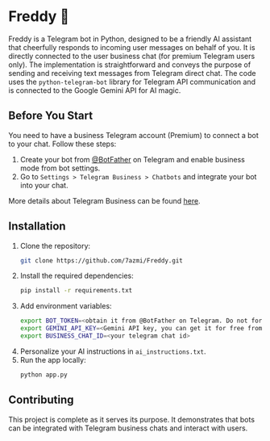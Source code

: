 # Freddy 🤖

Freddy is a Telegram bot in Python, designed to be a friendly AI assistant that cheerfully responds to incoming user messages on behalf of you. It is directly connected to the user business chat (for premium Telegram users only). The implementation is straightforward and conveys the purpose of sending and receiving text messages from Telegram direct chat. The code uses the `python-telegram-bot` library for Telegram API communication and is connected to the Google Gemini API for AI magic.

## Before You Start
You need to have a business Telegram account (Premium) to connect a bot to your chat. Follow these steps:
1. Create your bot from [@BotFather](https://t.me/botfather) on Telegram and enable business mode from bot settings.
2. Go to `Settings > Telegram Business > Chatbots` and integrate your bot into your chat.

More details about Telegram Business can be found [here](https://telegram.org/blog/telegram-business/).




## Installation
1. Clone the repository:
    ```sh
    git clone https://github.com/7azmi/Freddy.git
    ```
2. Install the required dependencies:
    ```sh
    pip install -r requirements.txt
    ```
3. Add environment variables:
    ```sh
    export BOT_TOKEN=<obtain it from @BotFather on Telegram. Do not forget to enable business mode!>
    export GEMINI_API_KEY=<Gemini API key, you can get it for free from https://ai.google.dev>
    export BUSINESS_CHAT_ID=<your telegram chat id>
    ```
4. Personalize your AI instructions in `ai_instructions.txt`.
5. Run the app locally:
    ```sh
    python app.py
    ```

## Contributing
This project is complete as it serves its purpose. It demonstrates that bots can be integrated with Telegram business chats and interact with users.
